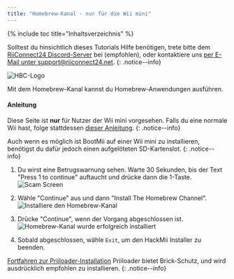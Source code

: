 ```yaml
---
title: "Homebrew-Kanal - nur für die Wii mini"
---
```


{% include toc title="Inhaltsverzeichnis" %}

Solltest du hinsichtlich dieses Tutorials Hilfe benötigen, trete bitte dem [RiiConnect24 Discord-Server](https://discord.gg/b4Y7jfD) bei (empfohlen), oder kontaktiere uns [per E-Mail unter support@riiconnect24.net](mailto:support@riiconnect24.net).
{: .notice--info}

![HBC-Logo](/images/hbc.png)

Mit dem Homebrew-Kanal kannst du Homebrew-Anwendungen ausführen.

#### Anleitung
Diese Seite ist **nur** für Nutzer der Wii mini vorgesehen. Falls du eine normale Wii hast, folge stattdessen [dieser Anleitung](hbc).
{: .notice--info}

Auch wenn es möglich ist BootMii auf einer Wii mini zu installieren, benötigst du dafür jedoch einen aufgelöteten SD-Kartenslot.
{: .notice--info}

1. Du wirst eine Betrugswarnung sehen. Warte 30 Sekunden, bis der Text "Press 1 to continue" auftaucht und drücke dann die 1-Taste. ![Scam Screen](/images/Wii/ScamScreen.png)

1. Wähle "Continue" aus und dann "Install The Homebrew Channel". ![Installiere den Homebrew-Kanal](/images/Wii/InstallHomebrewChannel.png)

1. Drücke "Continue", wenn der Vorgang abgeschlossen ist. ![Homebrew-Kanal wurde erfolgreich installiert](/images/Wii/SuccessHBC.png)


1. Sobald abgeschlossen, wähle `Exit`, um den HackMii Installer zu beenden.

[Fortfahren zur Priiloader-Installation](priiloader) Priiloader bietet Brick-Schutz, und wird ausdrücklich empfohlen zu installieren.
{: .notice--info}
